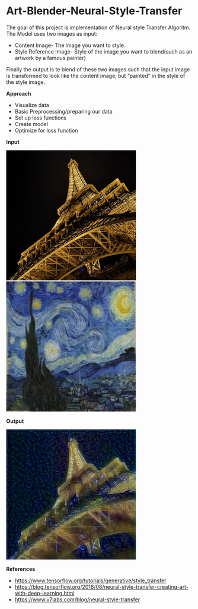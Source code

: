 # Art-Blender-Neural-Style-Transfer

The goal of this project is implementation of Neural style Transfer Algoritm. The Model uses two images as input:
- Content Image- The image you want to style.
- Style Reference Image- Style of the image you want to blend(such as an artwork by a famous painter)

Finally the output is te blend of these two images such that the input image is transformed to look like the content image, but “painted” in the style of the style image.

**Approach**
- Visualize data
- Basic Preprocessing/preparing our data
- Set up loss functions
- Create model
- Optimize for loss function

**Input**
<p align="left">
  <img src="images\eiffel.jpg" width="350" title="Input"> 
  <img src="images\starrynight.jpg" width="350" title="Input">
</p>

**Output**

<p align="left">
  <img src="outputs\starrynight_onto_eiffel_at_iteration_0.png" width="350" alt="accessibility text">
</p>

**References**
- https://www.tensorflow.org/tutorials/generative/style_transfer
- https://blog.tensorflow.org/2018/08/neural-style-transfer-creating-art-with-deep-learning.html
- https://www.v7labs.com/blog/neural-style-transfer
